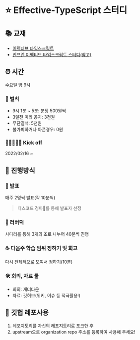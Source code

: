 # ⭐️ Effective-TypeScript 스터디

## 📚 교재

- [이펙티브 타입스크립트](http://www.kyobobook.co.kr/product/detailViewKor.laf?mallGb=KOR&ejkGb=KOR&barcode=9788966263134)
- [인프런 이펙티브 타입스크립트 스터디(참고)](https://www.inflearn.com/course/%EC%9D%B4%ED%8E%99%ED%8B%B0%EB%B8%8C-%ED%83%80%EC%9E%85%EC%8A%A4%ED%81%AC%EB%A6%BD%ED%8A%B8-%EC%8A%A4%ED%84%B0%EB%94%94#curriculum)

## ⏰ 시간

수요일 밤 9시

### 👻 벌칙

- 9시 1분 ~ 5분: 분당 500원씩
- 3일전 미리 공지: 3천원
- 무단결석: 5천원
- 불가피하거나 아픈경우: 0원

### 🏃🏻🏃🏻‍♀️ Kick off

2022/02/16 ~

## 📝 진행방식

### 🎤 발표

매주 2명씩 발표(각 10분씩)

> 디스코드 경마🏇를 통해 발표자 선정

### 🐥 러버덕

사다리를 통해 3개의 조로 나누어 40분씩 진행

### ☕️ 다음주 학습 범위 정하기 및 회고

다시 전체적으로 모여서 정하기(10분)

### 🛠 회의, 자료 툴

- 회의: 게더타운
- 자료: 깃허브(위키, 이슈 등 적극활용!)

## 📜 깃헙 레포사용

1. 레포지토리를 자신의 레포지토리로 포크한 후
2. upstream으로 organization repo 주소를 등록하여 사용해 주세요!
